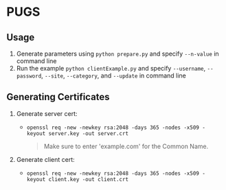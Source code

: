 # PUGS

## Usage
1. Generate parameters using `python prepare.py` and specify `--n-value` in command line
2. Run the example `python clientExample.py` and specify `--username`, `--password`, `--site`, `--category`, and `--update` in command line

## Generating Certificates
1. Generate server cert:
    * ``openssl req -new -newkey rsa:2048 -days 365 -nodes -x509 -keyout server.key -out server.crt
``
      > Make sure to enter 'example.com' for the Common Name.

2. Generate client cert:
    * ``openssl req -new -newkey rsa:2048 -days 365 -nodes -x509 -keyout client.key -out client.crt
``
